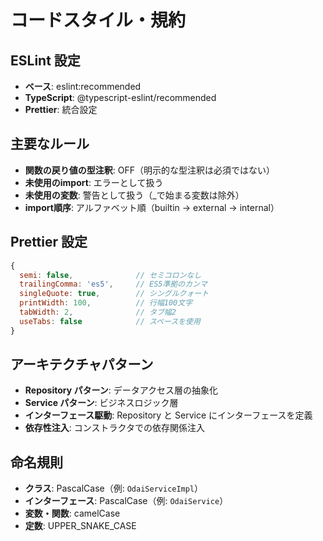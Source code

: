 # コードスタイル・規約

## ESLint 設定
- **ベース**: eslint:recommended
- **TypeScript**: @typescript-eslint/recommended
- **Prettier**: 統合設定

## 主要なルール
- **関数の戻り値の型注釈**: OFF（明示的な型注釈は必須ではない）
- **未使用のimport**: エラーとして扱う
- **未使用の変数**: 警告として扱う（_で始まる変数は除外）
- **import順序**: アルファベット順（builtin → external → internal）

## Prettier 設定
```javascript
{
  semi: false,              // セミコロンなし
  trailingComma: 'es5',     // ES5準拠のカンマ
  singleQuote: true,        // シングルクォート
  printWidth: 100,          // 行幅100文字
  tabWidth: 2,              // タブ幅2
  useTabs: false            // スペースを使用
}
```

## アーキテクチャパターン
- **Repository パターン**: データアクセス層の抽象化
- **Service パターン**: ビジネスロジック層
- **インターフェース駆動**: Repository と Service にインターフェースを定義
- **依存性注入**: コンストラクタでの依存関係注入

## 命名規則
- **クラス**: PascalCase（例: `OdaiServiceImpl`）
- **インターフェース**: PascalCase（例: `OdaiService`）
- **変数・関数**: camelCase
- **定数**: UPPER_SNAKE_CASE